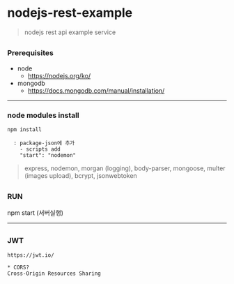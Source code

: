 # nodejs-rest-example
> nodejs rest api example service

##
### Prerequisites
- node
  - https://nodejs.org/ko/
- mongodb
  - https://docs.mongodb.com/manual/installation/
  
---

### node modules install
```
npm install

  : package-json에 추가
    - scripts add
    "start": "nodemon"
```
> express, nodemon, morgan (logging), body-parser, mongoose, multer (images upload), bcrypt, jsonwebtoken

##
### RUN
npm start (서버실행)

---

##
### JWT
```
https://jwt.io/
```

```
* CORS?
Cross-Origin Resources Sharing
```

